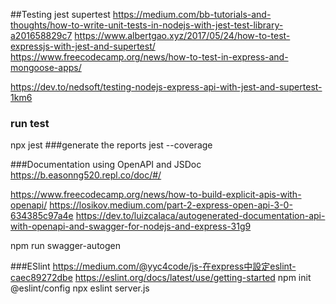 ##Testing jest supertest
https://medium.com/bb-tutorials-and-thoughts/how-to-write-unit-tests-in-nodejs-with-jest-test-library-a201658829c7
https://www.albertgao.xyz/2017/05/24/how-to-test-expressjs-with-jest-and-supertest/
https://www.freecodecamp.org/news/how-to-test-in-express-and-mongoose-apps/

https://dev.to/nedsoft/testing-nodejs-express-api-with-jest-and-supertest-1km6


### run test

npx jest
###generate the reports
jest --coverage

###Documentation using OpenAPI and JSDoc
https://b.easonng520.repl.co/doc/#/

https://www.freecodecamp.org/news/how-to-build-explicit-apis-with-openapi/
https://losikov.medium.com/part-2-express-open-api-3-0-634385c97a4e
https://dev.to/luizcalaca/autogenerated-documentation-api-with-openapi-and-swagger-for-nodejs-and-express-31g9

npm run swagger-autogen

###ESlint
https://medium.com/@yyc4code/js-在express中設定eslint-caec89272dbe
https://eslint.org/docs/latest/use/getting-started
npm init @eslint/config
npx eslint server.js




